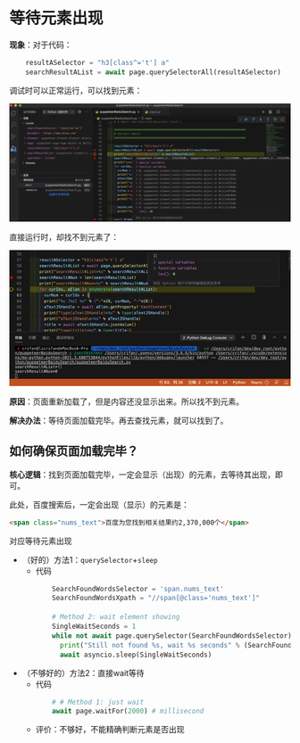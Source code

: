# 等待元素出现

**现象**：对于代码：

```python
    resultASelector = "h3[class^='t'] a"
    searchResultAList = await page.querySelectorAll(resultASelector)
```

调试时可以正常运行，可以找到元素：

![pyppeteer_debug_found_element](../assets/img/pyppeteer_debug_found_element.png)

直接运行时，却找不到元素了：

![pyppeteer_cannot_found_element](../assets/img/pyppeteer_cannot_found_element.png)

**原因**：页面重新加载了，但是内容还没显示出来。所以找不到元素。

**解决办法**：等待页面加载完毕。再去查找元素，就可以找到了。

## 如何确保页面加载完毕？

**核心逻辑**：找到页面加载完毕，一定会显示（出现）的元素，去等待其出现，即可。

此处，百度搜索后，一定会出现（显示）的元素是：

```html
<span class="nums_text">百度为您找到相关结果约2,370,000个</span>
```

对应等待元素出现

* （好的）方法1：`querySelector`+`sleep`
  * 代码
    ```python
        SearchFoundWordsSelector = 'span.nums_text'
        SearchFoundWordsXpath = "//span[@class='nums_text']"

        # Method 2: wait element showing
        SingleWaitSeconds = 1
        while not await page.querySelector(SearchFoundWordsSelector):
          print("Still not found %s, wait %s seconds" % (SearchFoundWordsSelector, SingleWaitSeconds))
          await asyncio.sleep(SingleWaitSeconds)
    ```
* （不够好的）方法2：直接wait等待
  * 代码
    ```python
        # # Method 1: just wait
        await page.waitFor(2000) # millisecond
    ```
  * 评价：不够好，不能精确判断元素是否出现
